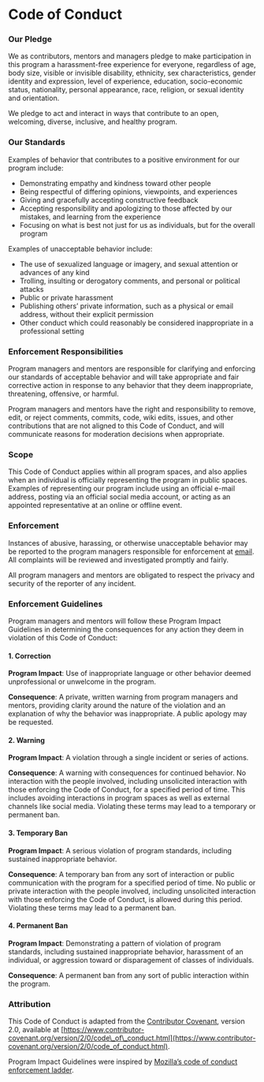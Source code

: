 # Code of Conduct

### Our Pledge <a id="our-pledge"></a>

We as contributors, mentors and managers pledge to make participation in this program a harassment-free experience for everyone, regardless of age, body size, visible or invisible disability, ethnicity, sex characteristics, gender identity and expression, level of experience, education, socio-economic status, nationality, personal appearance, race, religion, or sexual identity and orientation.

We pledge to act and interact in ways that contribute to an open, welcoming, diverse, inclusive, and healthy program.

### Our Standards <a id="our-standards"></a>

Examples of behavior that contributes to a positive environment for our program include:

* Demonstrating empathy and kindness toward other people
* Being respectful of differing opinions, viewpoints, and experiences
* Giving and gracefully accepting constructive feedback
* Accepting responsibility and apologizing to those affected by our mistakes, and learning from the experience
* Focusing on what is best not just for us as individuals, but for the overall program

Examples of unacceptable behavior include:

* The use of sexualized language or imagery, and sexual attention or advances of any kind
* Trolling, insulting or derogatory comments, and personal or political attacks
* Public or private harassment
* Publishing others’ private information, such as a physical or email address, without their explicit permission
* Other conduct which could reasonably be considered inappropriate in a professional setting

### Enforcement Responsibilities <a id="enforcement-responsibilities"></a>

Program managers and mentors are responsible for clarifying and enforcing our standards of acceptable behavior and will take appropriate and fair corrective action in response to any behavior that they deem inappropriate, threatening, offensive, or harmful.

Program managers and mentors have the right and responsibility to remove, edit, or reject comments, commits, code, wiki edits, issues, and other contributions that are not aligned to this Code of Conduct, and will communicate reasons for moderation decisions when appropriate.

### Scope <a id="scope"></a>

This Code of Conduct applies within all program spaces, and also applies when an individual is officially representing the program in public spaces. Examples of representing our program include using an official e-mail address, posting via an official social media account, or acting as an appointed representative at an online or offline event.

### Enforcement <a id="enforcement"></a>

Instances of abusive, harassing, or otherwise unacceptable behavior may be reported to the program managers responsible for enforcement at [email](mailto:5hre9a@gmail.com). All complaints will be reviewed and investigated promptly and fairly.

All program managers and mentors are obligated to respect the privacy and security of the reporter of any incident.

### Enforcement Guidelines <a id="enforcement-guidelines"></a>

Program managers and mentors will follow these Program Impact Guidelines in determining the consequences for any action they deem in violation of this Code of Conduct:

#### 1. Correction <a id="1-correction"></a>

**Program Impact**: Use of inappropriate language or other behavior deemed unprofessional or unwelcome in the program.

**Consequence**: A private, written warning from program managers and mentors, providing clarity around the nature of the violation and an explanation of why the behavior was inappropriate. A public apology may be requested.

#### 2. Warning <a id="2-warning"></a>

**Program Impact**: A violation through a single incident or series of actions.

**Consequence**: A warning with consequences for continued behavior. No interaction with the people involved, including unsolicited interaction with those enforcing the Code of Conduct, for a specified period of time. This includes avoiding interactions in program spaces as well as external channels like social media. Violating these terms may lead to a temporary or permanent ban.

#### 3. Temporary Ban <a id="3-temporary-ban"></a>

**Program Impact**: A serious violation of program standards, including sustained inappropriate behavior.

**Consequence**: A temporary ban from any sort of interaction or public communication with the program for a specified period of time. No public or private interaction with the people involved, including unsolicited interaction with those enforcing the Code of Conduct, is allowed during this period. Violating these terms may lead to a permanent ban.

#### 4. Permanent Ban <a id="4-permanent-ban"></a>

**Program Impact**: Demonstrating a pattern of violation of program standards, including sustained inappropriate behavior, harassment of an individual, or aggression toward or disparagement of classes of individuals.

**Consequence**: A permanent ban from any sort of public interaction within the program.

### Attribution <a id="attribution"></a>

This Code of Conduct is adapted from the [Contributor Covenant](https://www.contributor-covenant.org/), version 2.0, available at [https://www.contributor-covenant.org/version/2/0/code\_of\_conduct.html](https://www.contributor-covenant.org/version/2/0/code_of_conduct.html).

Program Impact Guidelines were inspired by [Mozilla’s code of conduct enforcement ladder](https://github.com/mozilla/diversity).

